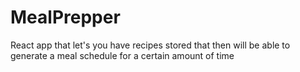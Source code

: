 # MealPrepper
React app that let's you have recipes stored that then will be able to generate a meal schedule for a certain amount of time
